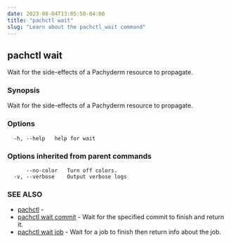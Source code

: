 ```yaml
---
date: 2023-08-04T13:05:50-04:00
title: "pachctl wait"
slug: "Learn about the pachctl_wait command"
---
```


## pachctl wait

Wait for the side-effects of a Pachyderm resource to propagate.

### Synopsis

Wait for the side-effects of a Pachyderm resource to propagate.

### Options

```
  -h, --help   help for wait
```

### Options inherited from parent commands

```
      --no-color   Turn off colors.
  -v, --verbose    Output verbose logs
```

### SEE ALSO

* [pachctl](/commands/pachctl/)	 - 
* [pachctl wait commit](/commands/pachctl_wait_commit/)	 - Wait for the specified commit to finish and return it.
* [pachctl wait job](/commands/pachctl_wait_job/)	 - Wait for a job to finish then return info about the job.

